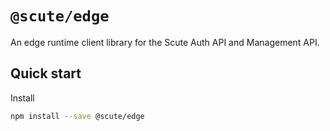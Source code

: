 # `@scute/edge`

An edge runtime client library for the Scute Auth API and Management API.

## Quick start

Install

```bash
npm install --save @scute/edge
```